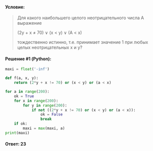 #### Условие:

> Для какого наибольшего целого неотрицательного числа А выражение
> 
> (2y + x ≠ 70) ∨ (x < y) ∨ (A < x)
> 
> тождественно истинно, т.е. принимает значение 1 при любых целых неотрицательных x и y?

#### Решение #1 (Python):
```python
maxi = float('-inf')

def f(a, x, y):
    return (2*y + x != 70) or (x < y) or (a < x)

for a in range(200):
    ok = True
    for x in range(200):
        for y in range(200):
            if not ((2*y + x != 70) or (x < y) or (a < x)):
                ok = False
                break
    if ok:
        maxi = max(maxi, a)
print(maxi)
```

#### Ответ: 23
